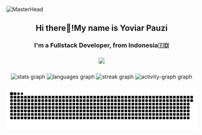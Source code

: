 ![MasterHead](https://user-images.githubusercontent.com/74038190/225813708-98b745f2-7d22-48cf-9150-083f1b00d6c9.gif)
<h2 align="center">Hi there👋!My name is Yoviar Pauzi</h2>
<h3 align="center">I'm a Fullstack Developer, from Indonesia🇮🇩</h3>

###

<div align="center">
  <img height="170" src="https://i.giphy.com/media/v1.Y2lkPTc5MGI3NjExbnF4MHBlMzB6M3g4a3YzZ2F4M3Iyd201MjV0M2c5c2N5MWhrMGRocCZlcD12MV9pbnRlcm5hbF9naWZfYnlfaWQmY3Q9Zw/111ebonMs90YLu/giphy.gif"  />
</div>

###

<div align="center">
  <img src="https://github-readme-stats.vercel.app/api?username=yoviarpauzi&hide_title=false&hide_rank=false&show_icons=true&include_all_commits=true&count_private=true&disable_animations=false&theme=dracula&locale=en&hide_border=false&order=1" height="150" alt="stats graph"  />
  <img src="https://github-readme-stats.vercel.app/api/top-langs?username=yoviarpauzi&locale=en&hide_title=false&layout=compact&card_width=320&langs_count=5&theme=dracula&hide_border=false&order=2" height="150" alt="languages graph"  />
  <img src="https://streak-stats.demolab.com?user=yoviarpauzi&locale=en&mode=daily&theme=dracula&hide_border=false&border_radius=5&order=3" height="150" alt="streak graph"  />
  <img src="https://github-readme-activity-graph.vercel.app/graph?username=yoviarpauzi&radius=16&theme=react&area=true&order=5" height="300" alt="activity-graph graph"  />
</div>

###

<img src="https://raw.githubusercontent.com/yoviarpauzi/yoviarpauzi/output/snake.svg" alt="Snake animation" />

###

